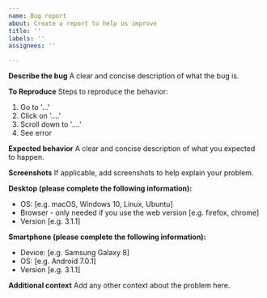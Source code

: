 ```yaml
---
name: Bug report
about: Create a report to help us improve
title: ''
labels: ''
assignees: ''

---
```


**Describe the bug**
A clear and concise description of what the bug is.

**To Reproduce**
Steps to reproduce the behavior:
1. Go to '...'
2. Click on '....'
3. Scroll down to '....'
4. See error

**Expected behavior**
A clear and concise description of what you expected to happen.

**Screenshots**
If applicable, add screenshots to help explain your problem.

**Desktop (please complete the following information):**
 - OS: [e.g. macOS, Windows 10, Linux, Ubuntu]
 - Browser - only needed if you use the web version [e.g. firefox, chrome]
 - Version [e.g. 3.1.1]

**Smartphone (please complete the following information):**
 - Device: [e.g. Samsung Galaxy 8]
 - OS: [e.g. Android 7.0.1]
 - Version [e.g. 3.1.1]

**Additional context**
Add any other context about the problem here.
